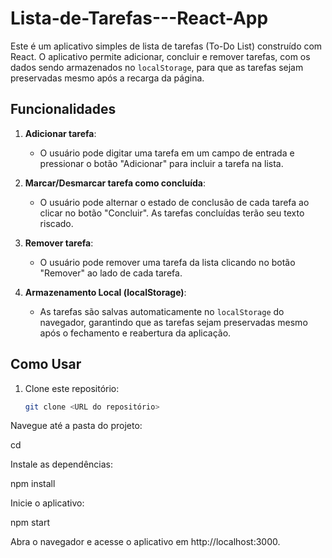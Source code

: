 # Lista-de-Tarefas---React-App
Este é um aplicativo simples de lista de tarefas (To-Do List) construído com React. O aplicativo permite adicionar, concluir e remover tarefas, com os dados sendo armazenados no `localStorage`, para que as tarefas sejam preservadas mesmo após a recarga da página.

## Funcionalidades

1. **Adicionar tarefa**: 
   - O usuário pode digitar uma tarefa em um campo de entrada e pressionar o botão "Adicionar" para incluir a tarefa na lista.
   
2. **Marcar/Desmarcar tarefa como concluída**:
   - O usuário pode alternar o estado de conclusão de cada tarefa ao clicar no botão "Concluir". As tarefas concluídas terão seu texto riscado.
   
3. **Remover tarefa**:
   - O usuário pode remover uma tarefa da lista clicando no botão "Remover" ao lado de cada tarefa.

4. **Armazenamento Local (localStorage)**:
   - As tarefas são salvas automaticamente no `localStorage` do navegador, garantindo que as tarefas sejam preservadas mesmo após o fechamento e reabertura da aplicação.

## Como Usar

1. Clone este repositório:
   ```bash
   git clone <URL do repositório>

Navegue até a pasta do projeto:

cd <nome da pasta>

Instale as dependências:

npm install

Inicie o aplicativo:

npm start

Abra o navegador e acesse o aplicativo em http://localhost:3000.
